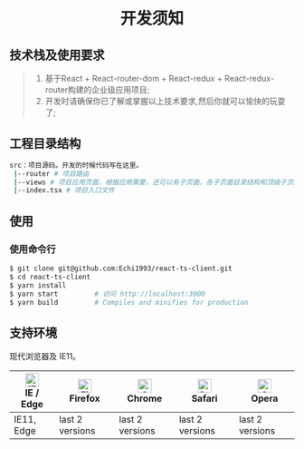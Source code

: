 <h1 align="center">开发须知</h1>

## 技术栈及使用要求
> 1. 基于React + React-router-dom + React-redux + React-redux-router构建的企业级应用项目;
> 2. 开发时请确保你已了解或掌握以上技术要求,然后你就可以愉快的玩耍了;

## 工程目录结构
```bash
src：项目源码。开发的时候代码写在这里。
 |--router # 项目路由
 |--views # 项目应用页面，根据应用需要，还可以有子页面，各子页面目录结构和顶级子页面类似
 |--index.tsx # 项目入口文件

 ```

## 使用

### 使用命令行
```bash
$ git clone git@github.com:Echi1993/react-ts-client.git
$ cd react-ts-client
$ yarn install
$ yarn start         # 访问 http://localhost:3000
$ yarn build         # Compiles and minifies for production
```

## 支持环境

现代浏览器及 IE11。

| [<img src="https://raw.githubusercontent.com/alrra/browser-logos/master/src/edge/edge_48x48.png" alt="IE / Edge" width="24px" height="24px" />](http://godban.github.io/browsers-support-badges/)</br>IE / Edge | [<img src="https://raw.githubusercontent.com/alrra/browser-logos/master/src/firefox/firefox_48x48.png" alt="Firefox" width="24px" height="24px" />](http://godban.github.io/browsers-support-badges/)</br>Firefox | [<img src="https://raw.githubusercontent.com/alrra/browser-logos/master/src/chrome/chrome_48x48.png" alt="Chrome" width="24px" height="24px" />](http://godban.github.io/browsers-support-badges/)</br>Chrome | [<img src="https://raw.githubusercontent.com/alrra/browser-logos/master/src/safari/safari_48x48.png" alt="Safari" width="24px" height="24px" />](http://godban.github.io/browsers-support-badges/)</br>Safari | [<img src="https://raw.githubusercontent.com/alrra/browser-logos/master/src/opera/opera_48x48.png" alt="Opera" width="24px" height="24px" />](http://godban.github.io/browsers-support-badges/)</br>Opera |
| --------- | --------- | --------- | --------- | --------- |
| IE11, Edge| last 2 versions| last 2 versions| last 2 versions| last 2 versions